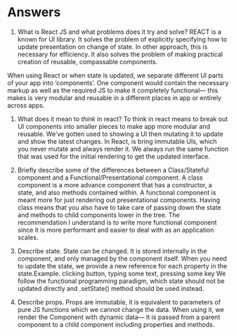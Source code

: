 # Answers

1.  What is React JS and what problems does it try and solve? 
REACT is a known for UI library. It solves the problem of explicitly specifying how to update presentation on change of state. In other approach, this is necessary for efficiency. It also solves the problem of making practical creation of reusable, compassable components.

When using React or when state is updated, we separate different UI parts of your app into ‘components’. One component would contain the necessary markup as well as the required JS to make it completely functional— this makes is very modular and reusable in a different places in app or entirely across apps.


1.  What does it mean to _think_ in react?
To think in react means to break out UI components into smaller pieces to make app more modular and reusable. We’ve gotten used to showing a UI then mutating it to update and show the latest changes. In React, is bring immutable UIs, which you never mutate and always render it. We always run the same function that was used for the initial rendering to get the updated interface.


1.  Briefly describe some of the differences between a Class/Stateful component and a Functional/Presentational component.
A class component is a more advance component that has a constructor, a state, and also methods contained within. A functional component is meant more for just rendering out presentational components. Having class means that you also have to take care of passing down the state and methods to child components lower in the tree. The recommendation I understand is to write more functional component since it is more performant and easier to deal with as an application scales.


1.  Describe state.
State can be changed. It is stored internally in the component, and only managed by the 	component itself. When you need to update the state, we provide a new reference for each property in the state.Example. clicking button, typing some text, pressing some key
We follow the functional programming paradigm, which state should not be updated directly and .setState() method should be used instead. 


1.  Describe props.
Props are immutable, it is equivalent to parameters of pure JS functions which we cannot change the data. When using it, we render the Component with dynamic data— It is passed from a parent component to a child component including properties and methods. 